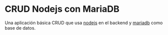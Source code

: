 # CRUD Nodejs con MariaDB
Una aplicación básica CRUD que usa [nodejs](https://nodejs.org/en/) en el backend y [mariadb](https://mariadb.org/) como base de datos.
